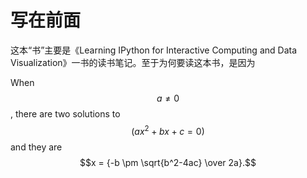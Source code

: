 写在前面
=======

这本“书”主要是《Learning IPython for Interactive Computing and Data Visualization》一书的读书笔记。至于为何要读这本书，是因为



When $$a \ne 0$$, there are two solutions to $$(ax^2 + bx + c = 0)$$ and they are
$$x = {-b \pm \sqrt{b^2-4ac} \over 2a}.$$

